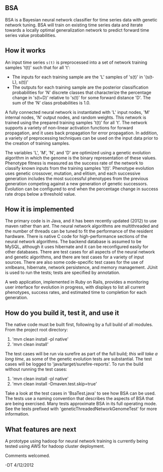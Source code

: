 ## BSA 

BSA is a Bayesian neural network classifier for time series data with genetic network tuning. BSA will train on existing time series data and iterate towards a locally optimal generalization network to predict forward time series value probabilities.

## How it works

An input time series `s(t)` is preprocessed into a set of network training samples 't(t)' such that for all 't':

- The inputs for each training sample are the 'L' samples of 's(t)' in '(s(t-L), s(t))'
- The outputs for each training sample are the posterior classification probabilities for 'N' discrete classes that characterize the percentage change in 's(t+D)' relative to 's(t)' for some forward distance 'D'. The sum of the 'N' class probabilities is 1.0.

A fully connected neural network is instantiated with 'L' input nodes, 'M' internal nodes, 'N' output nodes, and random weights.  This network is trained using the prepared training samples 't(t)' for all 't'. The network supports a variety of non-linear activation functions for forward propagation, and it uses back propagation for error propagation. In addition, a variety of preprocessing techniques can be used on the input data prior to the creation of training samples.

The variables 'L', 'M', 'N', and 'D' are optimized using a genetic evolution algorithm in which the genome is the binary representation of these values. Phenotype fitness is measured as the success rate of the network to classify known inputs from the training samples 't(t)'. Phenotype evolution uses genetic crossover, mutation, and elitism, and each successive generation includes the most successful phenotypes from the previous generation competing against a new generation of genetic successors. Evolution can be configured to end when the percentage change in success rate drops below a threshold value.

## How it is implemented

The primary code is in Java, and it has been recently updated (2012) to use maven rather than ant. The neural network algorithms are multithreaded and the number of threads can be tuned to fit the performance of the resident hardware. There is native C code for high-performance sections of the neural network algorithms. The backend database is assumed to be MySQL, although it uses hibernate and it can be reconfigured easily for other databases. There are test cases for all aspects of the neural network and genetic algorithms, and there are test cases for a variety of input sources. There are also some code-specific test cases for the use of xmlbeans, hibernate, network persistence, and memory management. JUnit is used to run the tests; tests are specified by annotation.

A web application, implemented in Ruby on Rails, provides a monitoring user interface for evolution in progress, with displays to list all current phenotypes, success rates, and estimated time to completion for each generation.

## How do you build it, test it, and use it

The native code must be built first, following by a full build of all modules. From the project root directory:

1. 'mvn clean install -pl native'
1. 'mvn clean install'

The test cases will be run via surefire as part of the full build; *this will take a long time*, as some of the genetic evolution tests are substantial. The test cases will be logged to 'java/target/surefire-reports'. To run the build without running the test cases:

1. 'mvn clean install -pl native'
1. 'mvn clean install -Dmaven.test.skip=true'

Take a look at the test cases in 'BsaTest.java' to see how BSA can be used. The tests use a naming convention that describes the aspects of BSA that are being exercised. Many tests approximate BSA in its full operating mode. See the tests prefixed with 'geneticThreadedNetworkGenomeTest' for more information.

## What features are next

A prototype using hadoop for neural network training is currently being tested using AWS for hadoop cluster deployment.

Comments welcomed.

-DT 4/12/2012
